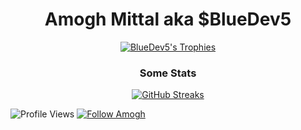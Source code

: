 <h1 align="center">Amogh Mittal aka $BlueDev5</h1>

<p align="center"> <a href="https://github.com/ryo-ma/github-profile-trophy"><img src="https://github-profile-trophy.vercel.app/?username=BlueDev5&theme=onedark&no-bg=true&no-frame=true" alt="BlueDev5's Trophies" /></a> </p>

<h3 align="center">Some Stats</h3>
<p align="center">
<!--   <a href="https://github.com/anuraghazra/github-readme-stats"> <img alt="Top Languages" src="https://github-readme-stats.vercel.app/api/top-langs/?username=Amogh-Mittal&layout=compact&hide_border=true&bg_color=18181800&title_color=00b3b3&text_color=efefef&hide=c%2B%2B"> </a> -->
  <a href="https://git.io/streak-stats"> <img alt="GitHub Streaks" src="http://github-readme-streak-stats.herokuapp.com?user=BlueDev5&hide_border=true&background=18181800&ring=00B3B3&dates=fa00a7&currStreakNum=EFEFEF&sideNums=EFEFEF&sideLabels=00fa9e"> </a>
</p>

![Profile Views](https://komarev.com/ghpvc/?username=BlueDev5&label=views)
[![Follow Amogh](https://img.shields.io/github/followers/BlueDev5?label=Follow&style=social)](https://github.com/Amogh-Mittal)

<!---
Amogh-Mittal/Amogh-Mittal is a ✨ special ✨ repository because its `README.md` (this file) appears on your GitHub profile.
You can click the Preview link to take a look at your changes.
--->
